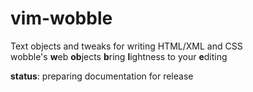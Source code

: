 # vim-wobble
Text objects and tweaks for writing HTML/XML and CSS<br>
wobble's **w**eb **ob**jects **b**ring **l**ightness to your **e**diting

**status**: preparing documentation for release
